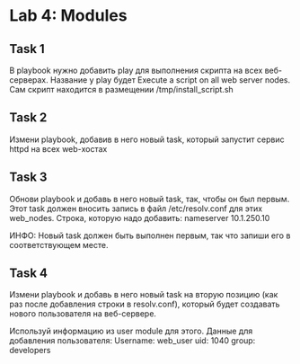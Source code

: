 # Lab 4: Modules
## Task 1
В playbook нужно добавить play для выполнения скрипта на всех веб-серверах. Название у play будет Execute a script on all web server nodes. Сам скрипт находится в размещении /tmp/install_script.sh
## Task 2
Измени playbook, добавив в него новый task, который запустит сервис httpd на всех web-хостах
## Task 3
Обнови playbook и добавь в него новый task, так, чтобы он был первым. Этот task должен вносить запись в файл /etc/resolv.conf для этих web_nodes. Строка, которую надо добавить: nameserver 10.1.250.10


ИНФО: Новый task должен быть выполнен первым, так что запиши его в соответствующем месте.
## Task 4
Измени playbook и добавь в него новый task на вторую позицию (как раз после добавления строки в resolv.conf), который будет создавать нового пользователя на веб-сервере.


Используй информацию из user module для этого. Данные для добавления пользователя:
Username: web_user
uid: 1040
group: developers